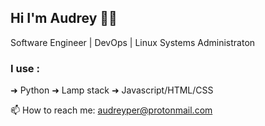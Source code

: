 ## Hi I'm Audrey 👋🏼
Software Engineer | DevOps | Linux Systems Administraton

### I use : 
➜ Python
➜ Lamp stack
➜ Javascript/HTML/CSS

📫 How to reach me: audreyper@protonmail.com
